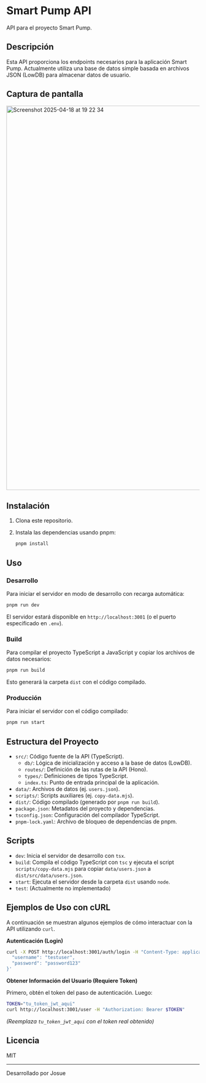# Smart Pump API

API para el proyecto Smart Pump.

## Descripción

Esta API proporciona los endpoints necesarios para la aplicación Smart Pump. Actualmente utiliza una base de datos simple basada en archivos JSON (LowDB) para almacenar datos de usuario.

## Captura de pantalla
<img width="1002" alt="Screenshot 2025-04-18 at 19 22 34" src="https://github.com/user-attachments/assets/2154a19d-c28b-4b12-b2aa-9e37a365507b" />



## Instalación

1.  Clona este repositorio.
2.  Instala las dependencias usando pnpm:

    ```bash
    pnpm install
    ```

## Uso

### Desarrollo

Para iniciar el servidor en modo de desarrollo con recarga automática:

```bash
pnpm run dev
```

El servidor estará disponible en `http://localhost:3001` (o el puerto especificado en `.env`).

### Build

Para compilar el proyecto TypeScript a JavaScript y copiar los archivos de datos necesarios:

```bash
pnpm run build
```

Esto generará la carpeta `dist` con el código compilado.

### Producción

Para iniciar el servidor con el código compilado:

```bash
pnpm run start
```

## Estructura del Proyecto

-   `src/`: Código fuente de la API (TypeScript).
    -   `db/`: Lógica de inicialización y acceso a la base de datos (LowDB).
    -   `routes/`: Definición de las rutas de la API (Hono).
    -   `types/`: Definiciones de tipos TypeScript.
    -   `index.ts`: Punto de entrada principal de la aplicación.
-   `data/`: Archivos de datos (ej. `users.json`).
-   `scripts/`: Scripts auxiliares (ej. `copy-data.mjs`).
-   `dist/`: Código compilado (generado por `pnpm run build`).
-   `package.json`: Metadatos del proyecto y dependencias.
-   `tsconfig.json`: Configuración del compilador TypeScript.
-   `pnpm-lock.yaml`: Archivo de bloqueo de dependencias de pnpm.


## Scripts

-   `dev`: Inicia el servidor de desarrollo con `tsx`.
-   `build`: Compila el código TypeScript con `tsc` y ejecuta el script `scripts/copy-data.mjs` para copiar `data/users.json` a `dist/src/data/users.json`.
-   `start`: Ejecuta el servidor desde la carpeta `dist` usando `node`.
-   `test`: (Actualmente no implementado)

## Ejemplos de Uso con cURL

A continuación se muestran algunos ejemplos de cómo interactuar con la API utilizando `curl`.

**Autenticación (Login)**

```bash
curl -X POST http://localhost:3001/auth/login -H "Content-Type: application/json" -d '{
  "username": "testuser",
  "password": "password123"
}'
```

**Obtener Información del Usuario (Requiere Token)**

Primero, obtén el token del paso de autenticación. Luego:

```bash
TOKEN="tu_token_jwt_aqui"
curl http://localhost:3001/user -H "Authorization: Bearer $TOKEN"
```

*(Reemplaza `tu_token_jwt_aqui` con el token real obtenido)*

## Licencia

MIT

---

Desarrollado por Josue
